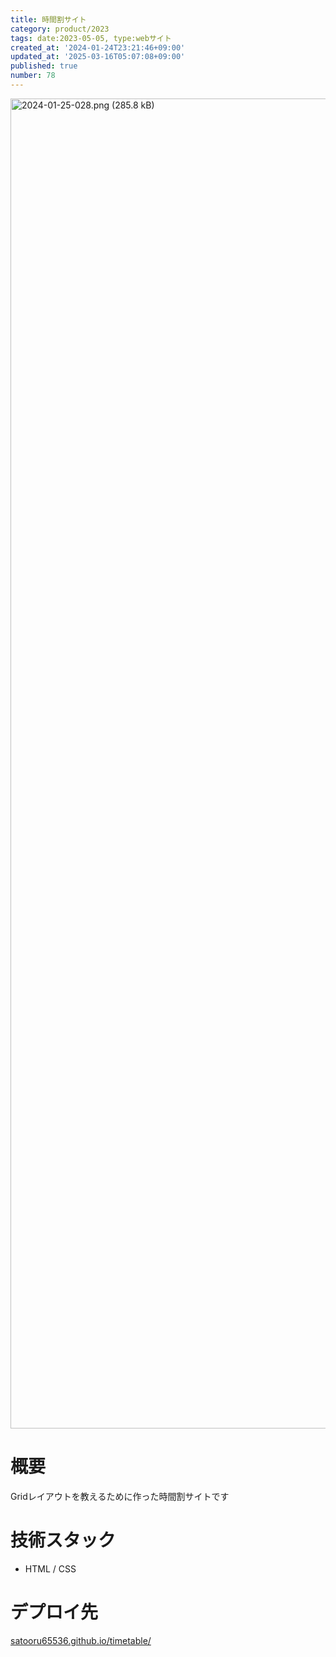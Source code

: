 ```yaml
---
title: 時間割サイト
category: product/2023
tags: date:2023-05-05, type:webサイト
created_at: '2024-01-24T23:21:46+09:00'
updated_at: '2025-03-16T05:07:08+09:00'
published: true
number: 78
---
```


<!-- icons: html,css -->

<img width="2128" alt="2024-01-25-028.png (285.8 kB)" src="https://img.esa.io/uploads/production/attachments/21347/2024/01/25/148142/d7d5c1b4-0c60-4dd8-bbb9-62b6a9cf303e.png">


# 概要
Gridレイアウトを教えるために作った時間割サイトです

# 技術スタック
- HTML / CSS

# デプロイ先
[satooru65536.github.io/timetable/](https://satooru65536.github.io/timetable/)

